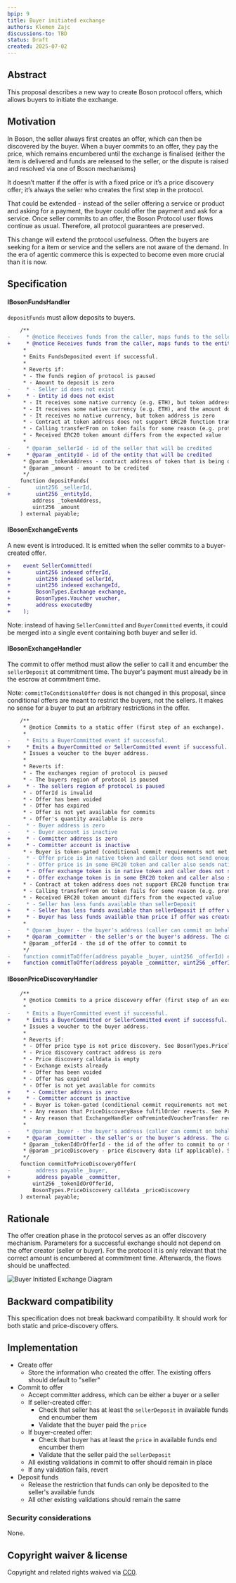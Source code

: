 ```yaml
---
bpip: 9
title: Buyer initiated exchange
authors: Klemen Zajc
discussions-to: TBD
status: Draft
created: 2025-07-02
---
```


## Abstract
This proposal describes a new way to create Boson protocol offers, which allows buyers to initiate the exchange.

## Motivation
In Boson, the seller always first creates an offer, which can then be discovered by the buyer. When a buyer commits to an offer, they pay the price, which remains encumbered until the exchange is finalised (either the item is delivered and funds are released to the seller, or the dispute is raised and resolved via one of Boson mechanisms)

It doesn’t matter if the offer is with a fixed price or it’s a price discovery offer; it’s always the seller who creates the first step in the protocol.

That could be extended - instead of the seller offering a service or product and asking for a payment, the buyer could offer the payment and ask for a service. Once seller commits to an offer, the Boson Protocol user flows continue as usual. Therefore, all protocol guarantees are preserved.  

This change will extend the protocol usefulness. Often the buyers are seeking for a item or service and the sellers are not aware of the demand. In the era of agentic commerce this is expected to become even more crucial than it is now.

## Specification
#### IBosonFundsHandler
`depositFunds` must allow deposits to buyers.

```diff solidity
    /**
-     * @notice Receives funds from the caller, maps funds to the seller id and stores them so they can be used during the commitToOffer.
+     * @notice Receives funds from the caller, maps funds to the entity id and stores them so they can be used during the commitToOffer.
     *
     * Emits FundsDeposited event if successful.
     *
     * Reverts if:
     * - The funds region of protocol is paused
     * - Amount to deposit is zero
-     * - Seller id does not exist
+     * - Entity id does not exist
     * - It receives some native currency (e.g. ETH), but token address is not zero
     * - It receives some native currency (e.g. ETH), and the amount does not match msg.value
     * - It receives no native currency, but token address is zero
     * - Contract at token address does not support ERC20 function transferFrom
     * - Calling transferFrom on token fails for some reason (e.g. protocol is not approved to transfer)
     * - Received ERC20 token amount differs from the expected value
     *
-     * @param _sellerId - id of the seller that will be credited
+     * @param _entityId - id of the entity that will be credited
     * @param _tokenAddress - contract address of token that is being deposited (0 for native currency)
     * @param _amount - amount to be credited
     */
    function depositFunds(
-        uint256 _sellerId,
+        uint256 _entityId,
        address _tokenAddress,
        uint256 _amount
    ) external payable;
```   

#### IBosonExchangeEvents
A new event is introduced. It is emitted when the seller commits to a buyer-created offer.
````diff solidity
+    event SellerCommitted(
+        uint256 indexed offerId,
+        uint256 indexed sellerId,
+        uint256 indexed exchangeId,
+        BosonTypes.Exchange exchange,
+        BosonTypes.Voucher voucher,
+        address executedBy
+    );

````
Note: instead of having `SellerCommitted` and `BuyerCommitted` events, it could be merged into a single event containing both buyer and seller id.

#### IBosonExchangeHandler

The commit to offer method must allow the seller to call it and encumber the `sellerDeposit` at commitment time. The buyer's payment must already be in the escrow at commitment time.  

Note: `commitToConditionalOffer` does is not changed in this proposal, since conditional offers are meant to restrict the buyers, not the sellers. It makes no sense for a buyer to put an arbitrary restrictions in the offer.

```diff solidity
    /**
     * @notice Commits to a static offer (first step of an exchange).
     *
-     * Emits a BuyerCommitted event if successful.
+     * Emits a BuyerCommitted or SellerCommitted event if successful.
     * Issues a voucher to the buyer address.
     *
     * Reverts if:
     * - The exchanges region of protocol is paused
     * - The buyers region of protocol is paused
+     * - The sellers region of protocol is paused
     * - OfferId is invalid
     * - Offer has been voided
     * - Offer has expired
     * - Offer is not yet available for commits
     * - Offer's quantity available is zero
-     * - Buyer address is zero
-     * - Buyer account is inactive
+     * - Committer address is zero
+     * - Committer account is inactive
     * - Buyer is token-gated (conditional commit requirements not met or already used)
-     * - Offer price is in native token and caller does not send enough
-     * - Offer price is in some ERC20 token and caller also sends native currency
+     * - Offer exchange token is in native token and caller does not send enough
+     * - Offer exchange token is in some ERC20 token and caller also sends native currency
     * - Contract at token address does not support ERC20 function transferFrom
     * - Calling transferFrom on token fails for some reason (e.g. protocol is not approved to transfer)
     * - Received ERC20 token amount differs from the expected value
-     * - Seller has less funds available than sellerDeposit
+     * - Seller has less funds available than sellerDeposit if offer was created by the seller
+     * - Buyer has less funds available than price if offer was created by the buyer
     *
-     * @param _buyer - the buyer's address (caller can commit on behalf of a buyer)
+     * @param _committer - the seller's or the buyer's address. The caller can commit on behalf of a buyer or a seller.
     * @param _offerId - the id of the offer to commit to
     */
-    function commitToOffer(address payable _buyer, uint256 _offerId) external payable;
+    function commitToOffer(address payable _committer, uint256 _offerId) external payable;
```

#### IBosonPriceDiscoveryHandler
```diff solidity
    /**
     * @notice Commits to a price discovery offer (first step of an exchange).
     *
-     * Emits a BuyerCommitted event if successful.
+     * Emits a BuyerCommitted or SellerCommitted event if successful.
     * Issues a voucher to the buyer address.
     *
     * Reverts if:
     * - Offer price type is not price discovery. See BosonTypes.PriceType
     * - Price discovery contract address is zero
     * - Price discovery calldata is empty
     * - Exchange exists already
     * - Offer has been voided
     * - Offer has expired
     * - Offer is not yet available for commits
+     * - Committer address is zero
+     * - Committer account is inactive
     * - Buyer is token-gated (conditional commit requirements not met or already used)
     * - Any reason that PriceDiscoveryBase fulfilOrder reverts. See PriceDiscoveryBase.fulfilOrder
     * - Any reason that ExchangeHandler onPremintedVoucherTransfer reverts. See ExchangeHandler.onPremintedVoucherTransfer
     *
-     * @param _buyer - the buyer's address (caller can commit on behalf of a buyer)
+     * @param _committer - the seller's or the buyer's address. The caller can commit on behalf of a buyer or a seller.
     * @param _tokenIdOrOfferId - the id of the offer to commit to or the id of the voucher (if pre-minted)
     * @param _priceDiscovery - price discovery data (if applicable). See BosonTypes.PriceDiscovery
     */
    function commitToPriceDiscoveryOffer(
-        address payable _buyer,
+        address payable _committer,
        uint256 _tokenIdOrOfferId,
        BosonTypes.PriceDiscovery calldata _priceDiscovery
    ) external payable;
```

## Rationale
The offer creation phase in the protocol serves as an offer discovery mechanism. Parameters for a successful exchange should not depend on the offer creator (seller or buyer). For the protocol it is only relevant that the correct amount is encumbered at commitment time. Afterwards, the flows should be unaffected.

![Buyer Initiated Exchange Diagram](./assets/bpip-9/buyer-initiated-exchange.png "Buyer Initiated Exchange Diagram")

## Backward compatibility
This specification does not break backward compatibility. It should work for both static and price-discovery offers.

## Implementation
* Create offer
  * Store the information who created the offer. The existing offers should default to "seller"
* Commit to offer
  * Accept committer address, which can be either a buyer or a seller
  * If seller-created offer:
    * Check that seller has at least the `sellerDeposit` in available funds end encumber them
    * Validate that the buyer paid the `price`
  * If buyer-created offer:
    * Check that buyer has at least the `price` in available funds end encumber them
    * Validate that the seller paid the `sellerDeposit`
  * All existing validations in commit to offer should remain in place
  * If any validation fails, revert
* Deposit funds
  * Release the restriction that funds can only be deposited to the seller's available funds
  * All other existing validations should remain the same

### Security considerations

None.
  
## Copyright waiver & license
Copyright and related rights waived via [CC0](https://creativecommons.org/publicdomain/zero/1.0/).
